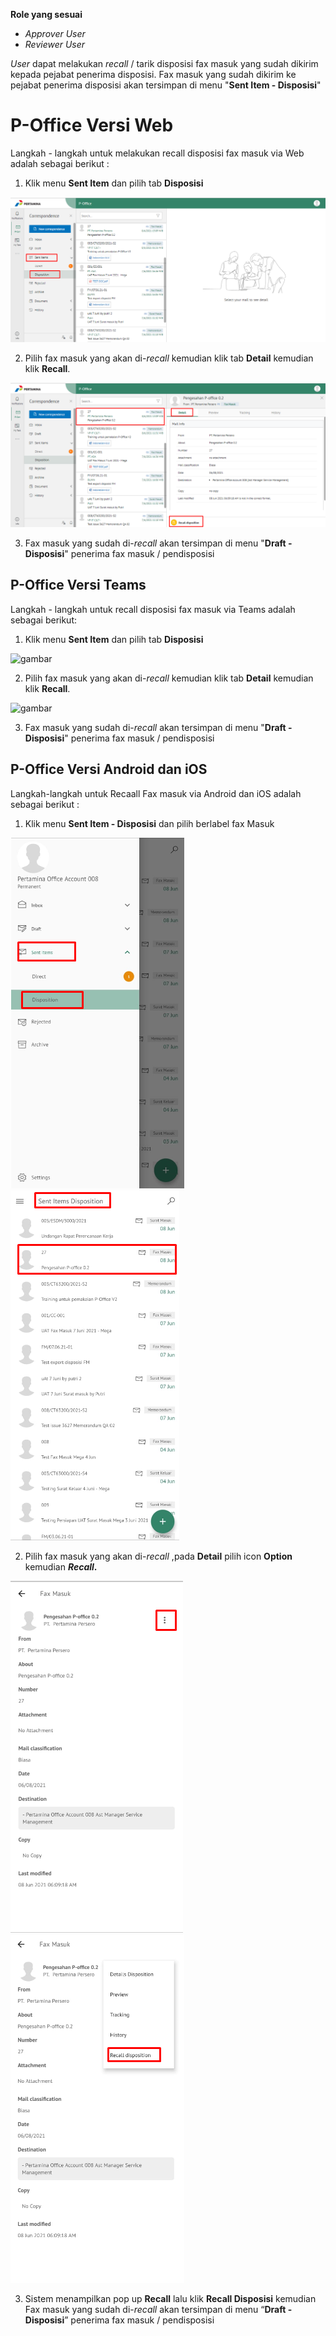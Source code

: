 **Role yang sesuai**

- *Approver User*
- *Reviewer User*

*User* dapat melakukan *recall* / tarik disposisi fax masuk yang sudah dikirim kepada pejabat penerima disposisi. Fax masuk yang sudah dikirim ke pejabat penerima disposisi akan tersimpan di menu "**Sent Item - Disposisi**" 

# **P-Office Versi Web**

Langkah - langkah untuk melakukan recall disposisi fax masuk via Web adalah sebagai berikut :

1. Klik menu **Sent Item** dan pilih tab **Disposisi**

![gambar](FaxMasuk/FM_WEB/02Recall01.png) 

2. Pilih fax masuk yang akan di-*recall* kemudian klik tab **Detail** kemudian klik **Recall**.
   
![gambar](FaxMasuk/FM_WEB/02Recall02.png) 

3. Fax masuk yang sudah di-*recall* akan tersimpan di menu "**Draft - Disposisi**" penerima fax masuk / pendisposisi

## **P-Office Versi Teams**

Langkah - langkah untuk recall disposisi fax masuk via Teams adalah sebagai berikut: 

1. Klik menu **Sent Item** dan pilih tab **Disposisi**

![gambar](FaxMasuk/FM_Teams/FM47.png)

2. Pilih fax masuk yang akan di-*recall* kemudian klik tab **Detail** kemudian klik **Recall**.

![gambar](FaxMasuk/FM_Teams/FM49.png)

3. Fax masuk yang sudah di-*recall* akan tersimpan di menu "**Draft - Disposisi**" penerima fax masuk / pendisposisi


## **P-Office Versi Android dan iOS**

Langkah-langkah untuk Recaall Fax masuk via Android dan iOS adalah sebagai berikut :

1. Klik menu **Sent Item - Disposisi** dan pilih berlabel fax Masuk 

![gambar](FaxMasuk/FM_Android/Recalldisposisi/02A01.png) ![gambar](FaxMasuk/FM_Android/Recalldisposisi/02A02.png)

2. Pilih fax masuk yang akan di-_recall_ ,pada **Detail** pilih icon **Option** kemudian **_Recall_.**

![gambar](FaxMasuk/FM_Android/Recalldisposisi/02A03.png) ![gambar](FaxMasuk/FM_Android/Recalldisposisi/02A04.png)

3. Sistem menampilkan pop up **Recall** lalu klik **Recall Disposisi** kemudian Fax masuk yang sudah di-_recall_ akan tersimpan di menu “**Draft - Disposisi**” penerima fax masuk / pendisposisi



